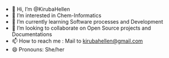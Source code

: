 - 👋 Hi, I’m @KirubaHellen
- 👀 I’m interested in Chem-Informatics
- 🌱 I’m currently learning Software processes and Development
- 💞️ I’m looking to collaborate on Open Source projects and Documentations
- 📫 How to reach me : Mail to kirubahellen@gmail.com
- 😄 Pronouns: She/her
<!--- - ⚡ Fun fact: Textraverts

<!---
KirubaHellen/KirubaHellen is a ✨ special ✨ repository because its `README.md` (this file) appears on your GitHub profile.
You can click the Preview link to take a look at your changes.
--->
